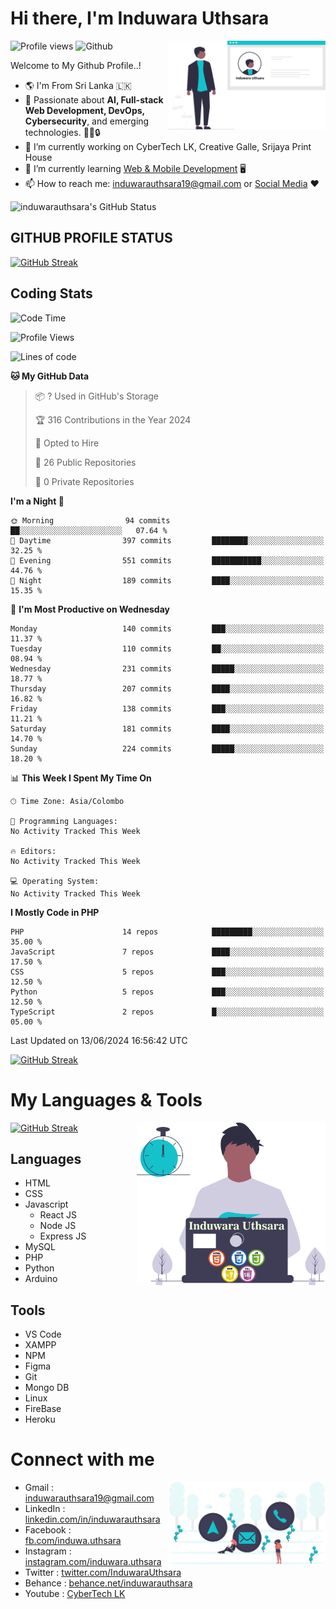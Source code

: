# Hi there, I'm Induwara Uthsara
![Profile views](https://gpvc.arturio.dev/induwarauthsara)
![Github](https://img.shields.io/github/followers/induwarauthsara?label=Follow&style=social)
<img width="50%" align="right" alt="Induwara Uthsara's Profile" src="https://github.com/induwarauthsara/induwarauthsara/blob/main/images/profileInduwaraUthsara.svg" />

Welcome to My Github Profile..! 


- :earth_americas:	I'm From Sri Lanka :sri_lanka:
- 🚀 Passionate about **AI, Full-stack Web Development, DevOps, Cybersecurity**, and emerging technologies. 🤖🌐🔒
- 🔭 I’m currently working on CyberTech LK, Creative Galle, Srijaya Print House 
- 🌱 I’m currently learning [Web & Mobile Development](https://github.com/induwarauthsara/induwarauthsara/blob/main/README.md#my-languages--tools) :desktop_computer:
- 📫 How to reach me: [induwarauthsara19@gmail.com](mailto:induwarauthsara19@gmail.com) or [Social Media](https://github.com/induwarauthsara/induwarauthsara/blob/main/README.md#connect-with-me) :hearts:	

![induwarauthsara's GitHub Status](https://github-readme-stats.vercel.app/api?username=induwarauthsara&show_icons=true&theme=radical)


## GITHUB PROFILE STATUS
[![GitHub Streak](https://github-readme-streak-stats.herokuapp.com/?user=induwarauthsara&theme=dracula)](https://github.com/induwarauthsara)

## Coding Stats
<!--START_SECTION:waka-->
![Code Time](http://img.shields.io/badge/Code%20Time-157%20hrs%2019%20mins-blue)

![Profile Views](http://img.shields.io/badge/Profile%20Views-5-blue)

![Lines of code](https://img.shields.io/badge/From%20Hello%20World%20I%27ve%20Written-2.4%20million%20lines%20of%20code-blue)

**🐱 My GitHub Data** 

> 📦 ? Used in GitHub's Storage 
 > 
> 🏆 316 Contributions in the Year 2024
 > 
> 💼 Opted to Hire
 > 
> 📜 26 Public Repositories 
 > 
> 🔑 0 Private Repositories 
 > 
**I'm a Night 🦉** 

```text
🌞 Morning                94 commits          ██░░░░░░░░░░░░░░░░░░░░░░░   07.64 % 
🌆 Daytime                397 commits         ████████░░░░░░░░░░░░░░░░░   32.25 % 
🌃 Evening                551 commits         ███████████░░░░░░░░░░░░░░   44.76 % 
🌙 Night                  189 commits         ████░░░░░░░░░░░░░░░░░░░░░   15.35 % 
```
📅 **I'm Most Productive on Wednesday** 

```text
Monday                   140 commits         ███░░░░░░░░░░░░░░░░░░░░░░   11.37 % 
Tuesday                  110 commits         ██░░░░░░░░░░░░░░░░░░░░░░░   08.94 % 
Wednesday                231 commits         █████░░░░░░░░░░░░░░░░░░░░   18.77 % 
Thursday                 207 commits         ████░░░░░░░░░░░░░░░░░░░░░   16.82 % 
Friday                   138 commits         ███░░░░░░░░░░░░░░░░░░░░░░   11.21 % 
Saturday                 181 commits         ████░░░░░░░░░░░░░░░░░░░░░   14.70 % 
Sunday                   224 commits         █████░░░░░░░░░░░░░░░░░░░░   18.20 % 
```


📊 **This Week I Spent My Time On** 

```text
🕑︎ Time Zone: Asia/Colombo

💬 Programming Languages: 
No Activity Tracked This Week

🔥 Editors: 
No Activity Tracked This Week

💻 Operating System: 
No Activity Tracked This Week
```

**I Mostly Code in PHP** 

```text
PHP                      14 repos            █████████░░░░░░░░░░░░░░░░   35.00 % 
JavaScript               7 repos             ████░░░░░░░░░░░░░░░░░░░░░   17.50 % 
CSS                      5 repos             ███░░░░░░░░░░░░░░░░░░░░░░   12.50 % 
Python                   5 repos             ███░░░░░░░░░░░░░░░░░░░░░░   12.50 % 
TypeScript               2 repos             █░░░░░░░░░░░░░░░░░░░░░░░░   05.00 % 
```




 Last Updated on 13/06/2024 16:56:42 UTC
<!--END_SECTION:waka-->
          

[![GitHub Streak](https://github-profile-trophy.vercel.app/?username=induwarauthsara&theme=juicyfresh)](https://github.com/induwarauthsara)


# My Languages & Tools
[![GitHub Streak](https://github-readme-stats.vercel.app/api/top-langs/?username=induwarauthsara)](https://github.com/induwarauthsara)
<img width="60%" align="right" alt="Induwara Uthsara's Programmer" src="https://github.com/induwarauthsara/induwarauthsara/blob/main/images/programmingInduwaraUthsara.svg" />

## Languages
* HTML
* CSS
* Javascript
  * React JS
  * Node JS
  * Express JS
* MySQL
* PHP
* Python
* Arduino

## Tools
* VS Code
* XAMPP
* NPM
* Figma
* Git
* Mongo DB
* Linux
* FireBase
* Heroku

# Connect with me
<img width="50%" align="right" alt="Induwara Uthsara's Contact Informations" src="https://github.com/induwarauthsara/induwarauthsara/blob/main/images/contactInduwaraUthsara.svg" />

- Gmail    : [induwarauthsara19@gmail.com](mailto:induwarauthsara19@gmail.com)
- LinkedIn : [linkedin.com/in/induwarauthsara](https://www.linkedin.com/in/induwarauthsara)
- Facebook : [fb.com/induwa.uthsara](https://web.facebook.com/induwa.uthsara/)
- Instagram : [instagram.com/induwara.uthsara](https://www.instagram.com/induwara.uthsara)
- Twitter : [twitter.com/InduwaraUthsara](https://twitter.com/InduwaraUthsara)
- Behance : [behance.net/induwarauthsara](https://www.behance.net/induwarauthsara)
- Youtube : [CyberTech LK](https://www.youtube.com/channel/UCWdK_TF8t8UA2uOmawuTKRg)
